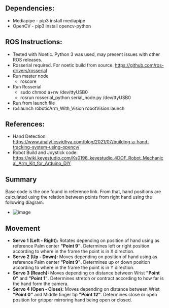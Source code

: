 ## Dependencies:
* Mediapipe - pip3 install mediapipe
* OpenCV - pip3 install opencv-python

## ROS Instructions:
* Tested with Noetic. Python 3 was used, may present issues with other ROS releases.
* Rosserial required. For noetic build from source. https://github.com/ros-drivers/rosserial
* Run master node
  * roscore
* Run Rosserial
  * sudo chmod a+rw /dev/ttyUSB0
  * rosrun rosserial_python serial_node.py /dev/ttyUSB0 
* Run from launch file
*  roslaunch roboticArm_With_Vision robotVision.launch

## References:
* Hand Detection: https://www.analyticsvidhya.com/blog/2021/07/building-a-hand-tracking-system-using-opencv/
* Robot Build and Joystick code: https://wiki.keyestudio.com/Ks0198_keyestudio_4DOF_Robot_Mechanical_Arm_Kit_for_Arduino_DIY

## Summary
Base code is the one found in reference link. From that, hand positions are calculated using the relation between points from right hand using the following diagram:
* ![image](https://user-images.githubusercontent.com/49768807/136865461-2755365b-af49-41dc-b3eb-3dba6ff1eb7e.png)

## Movement
* **Servo 1 (Left - Right):** Rotates depending on position of hand using as reference Palm center **"Point 9"**. Determines left or right position according to where in the frame the point is in X direction.
* **Servo 2 (Up - Down):** Moves depending on position of hand using as reference Palm center **"Point 9"**. Determines up or down position according to where in the frame the point is in Y direction.
* **Servo 3 (Reach):** Moves depending on distance between Wrist **"Point 0"** and **"Point 1"**. Determines stretch or contract according to how far is the hand form the camera.
* **Servo 4 (Open - Close):** Moves depending on distance between Wrist **"Point 0"** and Middle finger tip **"Point 12"**. Determines close or open position for gripper mirroring hand being open or closed.

